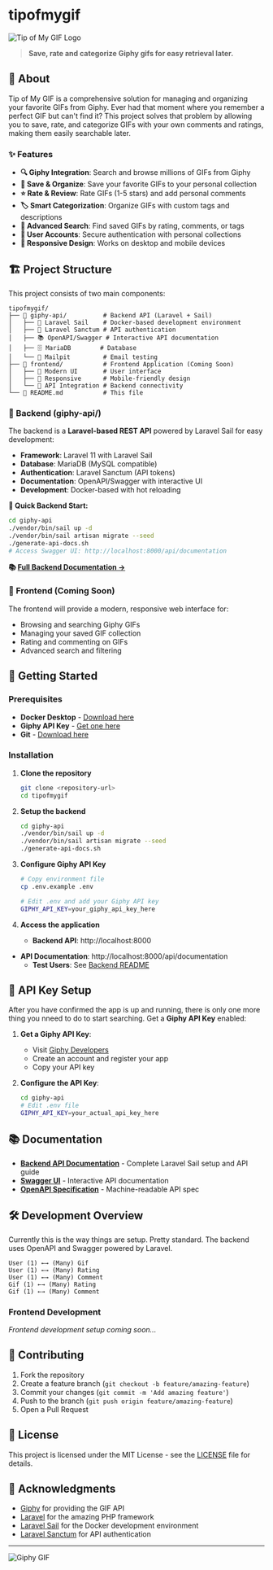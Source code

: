 # tipofmygif

![Tip of My GIF Logo](logo.jpeg)

> **Save, rate and categorize Giphy gifs for easy retrieval later.**

## 🎯 About

Tip of My GIF is a comprehensive solution for managing and organizing your favorite GIFs from Giphy. Ever had that moment where you remember a perfect GIF but can't find it? This project solves that problem by allowing you to save, rate, and categorize GIFs with your own comments and ratings, making them easily searchable later.

### ✨ Features

- **🔍 Giphy Integration**: Search and browse millions of GIFs from Giphy
- **💾 Save & Organize**: Save your favorite GIFs to your personal collection
- **⭐ Rate & Review**: Rate GIFs (1-5 stars) and add personal comments
- **🏷️ Smart Categorization**: Organize GIFs with custom tags and descriptions
- **🔎 Advanced Search**: Find saved GIFs by rating, comments, or tags
- **🔐 User Accounts**: Secure authentication with personal collections
- **📱 Responsive Design**: Works on desktop and mobile devices

## 🏗️ Project Structure

This project consists of two main components:

```
tipofmygif/
├── 📁 giphy-api/          # Backend API (Laravel + Sail)
│   ├── 🐳 Laravel Sail    # Docker-based development environment
│   ├── 🔐 Laravel Sanctum # API authentication
│   ├── 📚 OpenAPI/Swagger # Interactive API documentation
│   ├── 🗄️ MariaDB        # Database
│   └── 📧 Mailpit         # Email testing
├── 📁 frontend/           # Frontend Application (Coming Soon)
│   ├── 🎨 Modern UI       # User interface
│   ├── 📱 Responsive      # Mobile-friendly design
│   └── 🔗 API Integration # Backend connectivity
└── 📄 README.md           # This file
```

### 🔧 Backend (giphy-api/)

The backend is a **Laravel-based REST API** powered by Laravel Sail for easy development:

- **Framework**: Laravel 11 with Laravel Sail
- **Database**: MariaDB (MySQL compatible)
- **Authentication**: Laravel Sanctum (API tokens)
- **Documentation**: OpenAPI/Swagger with interactive UI
- **Development**: Docker-based with hot reloading

**🚀 Quick Backend Start:**
```bash
cd giphy-api
./vendor/bin/sail up -d
./vendor/bin/sail artisan migrate --seed
./generate-api-docs.sh
# Access Swagger UI: http://localhost:8000/api/documentation
```

**📚 [Full Backend Documentation →](giphy-api/README.md)**

### 🎨 Frontend (Coming Soon)

The frontend will provide a modern, responsive web interface for:
- Browsing and searching Giphy GIFs
- Managing your saved GIF collection
- Rating and commenting on GIFs
- Advanced search and filtering

## 🚀 Getting Started

### Prerequisites

- **Docker Desktop** - [Download here](https://www.docker.com/products/docker-desktop/)
- **Giphy API Key** - [Get one here](https://developers.giphy.com/)
- **Git** - [Download here](https://git-scm.com/downloads)

### Installation

1. **Clone the repository**
   ```bash
   git clone <repository-url>
   cd tipofmygif
   ```

2. **Setup the backend**
   ```bash
   cd giphy-api
   ./vendor/bin/sail up -d
   ./vendor/bin/sail artisan migrate --seed
   ./generate-api-docs.sh
   ```

3. **Configure Giphy API Key**
   ```bash
   # Copy environment file
   cp .env.example .env
   
   # Edit .env and add your Giphy API key
   GIPHY_API_KEY=your_giphy_api_key_here
   ```

4. **Access the application**
   - **Backend API**: http://localhost:8000
- **API Documentation**: http://localhost:8000/api/documentation
   - **Test Users**: See [Backend README](giphy-api/README.md#-available-test-users)

## 🔑 API Key Setup

After you have confirmed the app is up and running, there is only one more thing you nneed to do to start searching. Get a **Giphy API Key** enabled:

1. **Get a Giphy API Key**:
   - Visit [Giphy Developers](https://developers.giphy.com/)
   - Create an account and register your app
   - Copy your API key

2. **Configure the API Key**:
   ```bash
   cd giphy-api
   # Edit .env file
   GIPHY_API_KEY=your_actual_api_key_here
   ```

## 📚 Documentation

- **[Backend API Documentation](giphy-api/README.md)** - Complete Laravel Sail setup and API guide
- **[Swagger UI](http://localhost:8000/api/documentation)** - Interactive API documentation
- **[OpenAPI Specification](giphy-api/storage/api-docs/api-docs.json)** - Machine-readable API spec

## 🛠️ Development Overview

Currently this is the way things are setup. Pretty standard. The backend uses OpenAPI and Swagger powered by Laravel. 

```
User (1) ←→ (Many) Gif
User (1) ←→ (Many) Rating  
User (1) ←→ (Many) Comment
Gif (1) ←→ (Many) Rating
Gif (1) ←→ (Many) Comment
```

### Frontend Development
*Frontend development setup coming soon...*

## 🤝 Contributing

1. Fork the repository
2. Create a feature branch (`git checkout -b feature/amazing-feature`)
3. Commit your changes (`git commit -m 'Add amazing feature'`)
4. Push to the branch (`git push origin feature/amazing-feature`)
5. Open a Pull Request

## 📄 License

This project is licensed under the MIT License - see the [LICENSE](LICENSE) file for details.

## 🙏 Acknowledgments

- [Giphy](https://giphy.com/) for providing the GIF API
- [Laravel](https://laravel.com/) for the amazing PHP framework
- [Laravel Sail](https://laravel.com/docs/sail) for the Docker development environment
- [Laravel Sanctum](https://laravel.com/docs/sanctum) for API authentication 

---

![Giphy GIF](giphy.gif)

